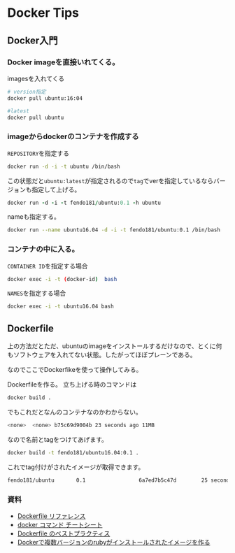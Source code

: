 # Docker Tips

## Docker入門

### Docker imageを直接いれてくる。

imagesを入れてくる

```sh
# version指定
docker pull ubuntu:16:04

#latest
docker pull ubuntu
```

### imageからdockerのコンテナを作成する


`REPOSITORY`を指定する

```sh
docker run -d -i -t ubuntu /bin/bash
```

この状態だと`ubuntu:latest`が指定されるので`tag`でverを指定しているならバージョンも指定して上げる。

```rb
docker run -d -i -t fendo181/ubuntu:0.1 -h ubuntu
```

nameも指定する。

```sh
docker run --name ubuntu16.04 -d -i -t fendo181/ubuntu:0.1 /bin/bash
```


### コンテナの中に入る。

`CONTAINER ID`を指定する場合

```sh
docker exec -i -t (docker-id)  bash
```


`NAMES`を指定する場合

```sh
docker exec -i -t ubuntu16.04 bash
```


## Dockerfile

上の方法だとただ、ubuntuのimageをインストールするだけなので、とくに何もソフトウェアを入れてない状態。したがってほぼプレーンである。

なのでここでDockerfikeを使って操作してみる。

Dockerfileを作る。
立ち上げる時のコマンドは

```sh
docker build .
```

でもこれだとなんのコンテナなのかわからない。

```sh
<none>  <none> b75c69d9004b 23 seconds ago 11MB
```


なので名前とtagをつけてあげます。

```sh
docker build -t fendo181/ubuntu16.04:0.1 .
```

これでtag付けがされたイメージが取得できます。

```sh
fendo181/ubuntu       0.1                 6a7ed7b5c47d        25 seconds ago      151MB
```




### 資料
- [Dockerfile リファレンス](http://docs.docker.jp/engine/reference/builder.html)
- [docker コマンド チートシート](https://qiita.com/voluntas/items/68c1fd04dd3d507d4083)
- [Dockerfile のベストプラクティス](http://docs.docker.jp/engine/articles/dockerfile_best-practice.html)
- [Dockerで複数バージョンのrubyがインストールされたイメージを作る](https://deeeet.com/writing/2013/12/12/docker-rbenv/)

